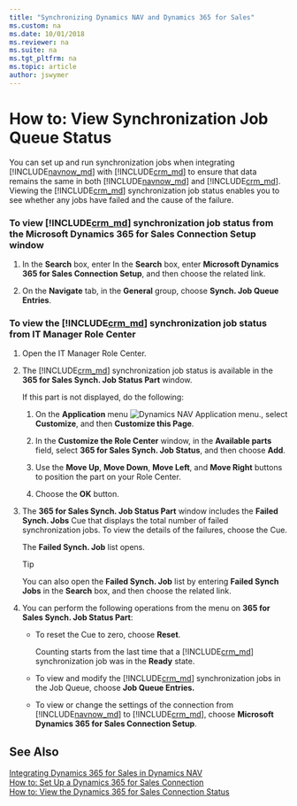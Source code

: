 ```yaml
---
title: "Synchronizing Dynamics NAV and Dynamics 365 for Sales"
ms.custom: na
ms.date: 10/01/2018
ms.reviewer: na
ms.suite: na
ms.tgt_pltfrm: na
ms.topic: article
author: jswymer
---
```

# How to: View Synchronization Job Queue Status
You can set up and run synchronization jobs when integrating [!INCLUDE[navnow_md](includes/navnow_md.md)] with [!INCLUDE[crm_md](includes/crm_md.md)] to ensure that data remains the same in both [!INCLUDE[navnow_md](includes/navnow_md.md)] and [!INCLUDE[crm_md](includes/crm_md.md)]. Viewing the [!INCLUDE[crm_md](includes/crm_md.md)] synchronization job status enables you to see whether any jobs have failed and the cause of the failure.  

### To view [!INCLUDE[crm_md](includes/crm_md.md)] synchronization job status from the Microsoft Dynamics 365 for Sales  Connection Setup window  

1.  In the **Search** box, enter In the **Search** box, enter **Microsoft Dynamics 365 for Sales  Connection Setup**, and then choose the related link.  

2.  On the **Navigate** tab, in the **General** group, choose **Synch. Job Queue Entries**.  

### To view the [!INCLUDE[crm_md](includes/crm_md.md)] synchronization job status from IT Manager Role Center  

1.  Open the IT Manager Role Center.  

2.  The [!INCLUDE[crm_md](includes/crm_md.md)] synchronization job status is available in the **365 for Sales Synch. Job Status Part** window.  

     If this part is not displayed, do the following:  

    1.  On the **Application** menu ![Dynamics NAV Application menu.](/media/ApplicationMenuIcon.png "RTC\_ApplicationMenu"), select **Customize**, and then **Customize this Page**.  

    2.  In the **Customize the Role Center** window, in the **Available parts** field, select **365 for Sales Synch. Job Status**, and then choose **Add**.  

    3.  Use the **Move Up**, **Move Down**, **Move Left**, and **Move Right** buttons to position the part on your Role Center.  

    4.  Choose the **OK** button.  

3.  The **365 for Sales Synch. Job Status Part** window includes the **Failed Synch. Jobs** Cue that displays the total number of failed synchronization jobs. To view the details of the failures, choose the Cue.  

     The **Failed Synch. Job** list opens.  

    > [!TIP]  
    >  You can also open the **Failed Synch. Job** list by entering **Failed Synch Jobs** in the **Search** box, and then choose the related link.  

4.  You can perform the following operations from the menu on **365 for Sales Synch. Job Status Part**:  

    -   To reset the Cue to zero, choose **Reset**.  

         Counting starts from the last time that a [!INCLUDE[crm_md](includes/crm_md.md)] synchronization job was in the **Ready** state.  

    -   To view and modify the [!INCLUDE[crm_md](includes/crm_md.md)] synchronization jobs in the Job Queue, choose **Job Queue Entries.**  

    -   To view or change the settings of the connection from [!INCLUDE[navnow_md](includes/navnow_md.md)] to [!INCLUDE[crm_md](includes/crm_md.md)], choose **Microsoft Dynamics 365 for Sales  Connection Setup**.  

## See Also  
 [Integrating Dynamics 365 for Sales in Dynamics NAV](Integrating-Dynamics-CRM-in-Dynamics-NAV.md)   
 [How to: Set Up a Dynamics 365 for Sales Connection](How-to-Set-Up-a-Dynamics-CRM-Connection.md)   
 [How to: View the Dynamics 365 for Sales Connection Status](How-to-view-dynamics-crm-connection-status.md)
